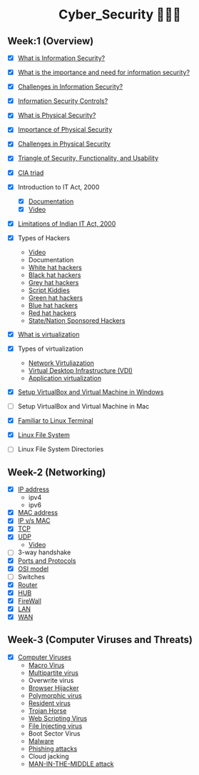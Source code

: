 <h1 align="center">Cyber_Security 👨🏻‍💻</h1>

## Week:1 (Overview)
- [x] [What is Information Security?](https://github.com/girlscript/winter-of-contributing/blob/Cyber_Security/Cyber_Security/Week_1/What%20is%20Information%20Security%3F.md)
- [x] [What is the importance and need for information security?](https://github.com/girlscript/winter-of-contributing/blob/Cyber_Security/Cyber_Security/Week_1/InformationSecurity.md)
- [x] [Challenges in Information Security?](https://github.com/girlscript/winter-of-contributing/blob/Cyber_Security/Cyber_Security/Week_1/1.3_Challenges_in_InformationSecurity.md)
- [x] [Information Security Controls?](https://github.com/girlscript/winter-of-contributing/blob/Cyber_Security/Cyber_Security/Week_1/1.4%20Information%20security%20controls.md)

- [x] [What is Physical Security?](https://github.com/girlscript/winter-of-contributing/blob/Cyber_Security/Cyber_Security/Week_1/1.5_What_is_physical_security.md)
- [x] [Importance of Physical Security](https://github.com/girlscript/winter-of-contributing/blob/Cyber_Security/Cyber_Security/Week_1/1.6_Importance_of_Physical_Security.md)
- [x] [Challenges in Physical Security](https://github.com/girlscript/winter-of-contributing/blob/Cyber_Security/Cyber_Security/Week_1/1.7%20Challenges%20in%20Physical%20Security.md)

- [x] [Triangle of Security, Functionality, and Usability](https://github.com/girlscript/winter-of-contributing/blob/Cyber_Security/Cyber_Security/Week_1/1.8%20Security%2C%20Usability%20%26%20Functionality%20Triangle.md)
- [x] [CIA triad](https://github.com/girlscript/winter-of-contributing/blob/Cyber_Security/Cyber_Security/Week_1/1.9.6%20CIA%20Triad.md)
- [x] Introduction to IT Act, 2000
  - [x] [Documentation](https://github.com/girlscript/winter-of-contributing/blob/Cyber_Security/Cyber_Security/Week_1/Introduction%20to%20IT%20Act%202000.md)
  - [x] [Video](https://github.com/girlscript/winter-of-contributing/blob/Cyber_Security/Cyber_Security/Week_1/ITAct2000.md)
- [x] [Limitations of Indian IT Act, 2000](https://github.com/girlscript/winter-of-contributing/blob/Cyber_Security/Cyber_Security/Week_1/Limitations%20of%20IT%20Act%2C%202000.md)
- [x] Types of Hackers
  - [Video](https://github.com/girlscript/winter-of-contributing/blob/Cyber_Security/Cyber_Security/Week_1/1.9.7%20Types_of_Hackers.md)
  - Documentation
  - [White hat hackers](https://github.com/girlscript/winter-of-contributing/blob/Cyber_Security/Cyber_Security/Week_1/1.9.7_Types_of_Hackers.md#white-hat-hackers)
  - [Black hat hackers](https://github.com/girlscript/winter-of-contributing/blob/Cyber_Security/Cyber_Security/Week_1/1.9.7_Types_of_Hackers.md#black-hat-hackers)
  - [Grey hat hackers](https://github.com/girlscript/winter-of-contributing/blob/Cyber_Security/Cyber_Security/Week_1/1.9.7_Types_of_Hackers.md#grey-hat-hackers)
  - [Script Kiddies](https://github.com/girlscript/winter-of-contributing/blob/Cyber_Security/Cyber_Security/Week_1/1.9.7_Types_of_Hackers.md#script-kiddies)
  - [Green hat hackers](https://github.com/girlscript/winter-of-contributing/blob/Cyber_Security/Cyber_Security/Week_1/1.9.7_Types_of_Hackers.md#green-hat-hackers)
  - [Blue hat hackers](https://github.com/girlscript/winter-of-contributing/blob/Cyber_Security/Cyber_Security/Week_1/1.9.7_Types_of_Hackers.md#blue-hat-hackers)
  - [Red hat hackers](https://github.com/girlscript/winter-of-contributing/blob/Cyber_Security/Cyber_Security/Week_1/1.9.7_Types_of_Hackers.md#red-hat-hackers)
  - [State/Nation Sponsored Hackers](https://github.com/girlscript/winter-of-contributing/blob/Cyber_Security/Cyber_Security/Week_1/1.9.7_Types_of_Hackers.md#statenation-sponsored-hackers)

- [x] [What is virtualization](https://github.com/girlscript/winter-of-contributing/blob/Cyber_Security/Cyber_Security/Week_1/1.9%20What%20is%20Virtualization%20and%20the%20need%20for%20Virtualization.md)
- [x] Types of virtualization
  - [Network Virtuliazation](https://github.com/girlscript/winter-of-contributing/blob/Cyber_Security/Cyber_Security/Week_1/1.9.1_Types%20of%20Virtualization%20-%20What%20is%20Network%20Virtualization%20.md)
  - [Virtual Desktop Infrastructure (VDI)](https://github.com/girlscript/winter-of-contributing/blob/Cyber_Security/Cyber_Security/Week_1/1.9.2_Types%20of%20Virtualization-What%20is%20Virtual%20Desktop%20Infrastructure(VDI)%20.md)
  - [Application virtualization](https://github.com/girlscript/winter-of-contributing/blob/Cyber_Security/Cyber_Security/Week_1/1.9.3_Types_of_Virtualization.md)
- [x] [Setup VirtualBox and Virtual Machine in Windows](https://github.com/girlscript/winter-of-contributing/blob/Cyber_Security/Cyber_Security/Week_1/Setup%20VirtualBox%20and%20Virtual%20Machine%20on%20Windows.md)
- [ ] Setup VirtualBox and Virtual Machine in Mac
- [x] [Familiar to Linux Terminal](https://github.com/girlscript/winter-of-contributing/blob/Cyber_Security/Cyber_Security/Week_1/1.9.9.3.Familiar%20to%20Linux%20Terminal.md)
- [x] [Linux File System](https://github.com/girlscript/winter-of-contributing/blob/Cyber_Security/Cyber_Security/Week_1/1.9.9.1%20FileSystemInLinux.md)
- [ ] Linux File System Directories
## Week-2 (Networking)
- [x] [IP address](https://github.com/girlscript/winter-of-contributing/blob/Cyber_Security/Cyber_Security/Week_2/2.1_IP_Addresses.md)
    - ipv4
    - ipv6
- [x] [MAC address](https://github.com/girlscript/winter-of-contributing/blob/Cyber_Security/Cyber_Security/Week_2/2.2_Mac_Address.md)
- [x] [IP v/s MAC](https://github.com/girlscript/winter-of-contributing/blob/Cyber_Security/Cyber_Security/Week_2/2.3_ip_address_vs_mac_address.md)
- [x] [TCP](https://github.com/girlscript/winter-of-contributing/blob/Cyber_Security/Cyber_Security/Week_2/726-Transmission%20Control%20Protocol(TCP).md)
- [x] [UDP](https://github.com/girlscript/winter-of-contributing/blob/Cyber_Security/Cyber_Security/Week_2/User%20Datagram%20Protocol%20(UDP).md)
    - [Video](https://github.com/girlscript/winter-of-contributing/blob/Cyber_Security/Cyber_Security/Week_2/UDP_vedio.md)
- [ ] 3-way handshake
- [x] [Ports and Protocols](https://github.com/girlscript/winter-of-contributing/blob/Cyber_Security/Cyber_Security/Week_2/Common_ports_and_protocols.md)
- [x] [OSI model](https://github.com/girlscript/winter-of-contributing/blob/Cyber_Security/Cyber_Security/Week_2/2.8_OSI_model.md)
- [ ] Switches
- [x] [Router](https://github.com/girlscript/winter-of-contributing/blob/Cyber_Security/Cyber_Security/Week_2/Router.md)
- [x] [HUB](https://github.com/girlscript/winter-of-contributing/blob/Cyber_Security/Cyber_Security/Week_2/2.9.2_HUBs.md)
- [x] [FireWall](https://github.com/girlscript/winter-of-contributing/blob/Cyber_Security/Cyber_Security/Week_2/2.9.3%20Firewall.md)
- [x] [LAN](https://github.com/girlscript/winter-of-contributing/blob/Cyber_Security/Cyber_Security/Week_2/2.9.4_LAN_adv_disadv.md)
- [x] [WAN](https://github.com/girlscript/winter-of-contributing/blob/Cyber_Security/Cyber_Security/Week_2/2.9.5_WAN.md)

## Week-3 (Computer Viruses and Threats)
- [x] [Computer Viruses](https://github.com/girlscript/winter-of-contributing/blob/Cyber_Security/Cyber_Security/Week_3/Cybersecurity:%203%20Computer%20Viruses%3F%20%231671.md)
    - [Macro Virus](https://github.com/girlscript/winter-of-contributing/blob/Cyber_Security/Cyber_Security/Week_3/Cybersecurity%203.1%20Macro%20Virus%20%231672.md)
    - [Multipartite virus](https://github.com/girlscript/winter-of-contributing/blob/Cyber_Security/Cyber_Security/Week_3/Cybersecurity%203.2%20Multipartite%20virus%20%231673.md)
    - Overwrite virus
    - [Browser Hijacker](https://github.com/girlscript/winter-of-contributing/blob/Cyber_Security/Cyber_Security/Week_3/BROWSER_HIJACKERS.md)
    - [Polymorphic virus](https://github.com/girlscript/winter-of-contributing/blob/Cyber_Security/Cyber_Security/Week_3/Polymorphic_Virus.md)
    - [Resident virus](https://github.com/girlscript/winter-of-contributing/blob/Cyber_Security/Cyber_Security/Week_3/3.6_Resident_virus.md)
    - [Trojan Horse](https://github.com/girlscript/winter-of-contributing/blob/Cyber_Security/Cyber_Security/Week_3/Trojan_Horse.ipynb)
    - [Web Scripting Virus](https://github.com/girlscript/winter-of-contributing/blob/Cyber_Security/Cyber_Security/Week_3/Cybersecurity%203.8%20Web%20scripting%20virus%20%231958.md)
    - [File Injecting virus](https://github.com/girlscript/winter-of-contributing/blob/Cyber_Security/Cyber_Security/Week_3/File-Infector_Virus.md)
    - Boot Sector Virus
    - [Malware](https://github.com/girlscript/winter-of-contributing/blob/Cyber_Security/Cyber_Security/Week_3/Cybersecurity%203.9.2%20Malware%20%232499.md)
    - [Phishing attacks](https://github.com/girlscript/winter-of-contributing/blob/Cyber_Security/Cyber_Security/Week_3/Cybersecurity:%203.9.3%20Phishing%20Attacks.md)
    - Cloud jacking
    - [MAN-IN-THE-MIDDLE attack](https://github.com/girlscript/winter-of-contributing/blob/Cyber_Security/Cyber_Security/Week_3/Man_in_middle_attack.md)
